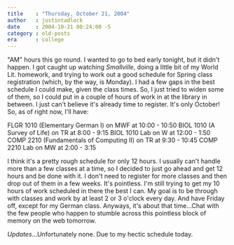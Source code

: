 ```yaml
---
title    : "Thursday, October 21, 2004"
author   : justintadlock
date     : 2004-10-21 00:24:00 -5
category : old-posts
era      : college
---
```


"AM" hours this go round. I wanted to go to bed early tonight, but it didn't happen. I got caught up watching <i> Smallville</i>, doing a little bit of my World Lit. homework, and trying to work out a good schedule for Spring class registration (which, by the way, is Monday). I had a few gaps in the best schedule I could make, given the class times. So, I just tried to widen some of them, so I could put in a couple of hours of work in at the library in between. I just can't believe it's already time to register.  It's only October! So, as of right now, I'll have:

FLGR 1010 (Elementary German I) on MWF at 10:00 - 10:50
BIOL 1010 (A Survey of Life) on TR at 8:00 - 9:15
BIOL 1010 Lab on W at 12:00 - 1:50
COMP 2210 (Fundamentals of Computing II) on TR at 9:30 - 10:45
COMP 2210 Lab on MW at 2:00 - 3:15

I think it's a pretty rough schedule for only 12 hours. I usually can't handle more than a few classes at a time, so I decided to just go ahead and get 12 hours and be done with it. I don't need to register for more classes and then drop out of them in a few weeks. It's pointless. I'm still trying to get my 10 hours of work scheduled in there the best I can. My goal is to be through with classes and work by at least 2 or 3 o'clock every day. And have Friday off, except for my German class. Anyways, it's about that time...Chat with the few people who happen to stumble across this pointless block of memory on the web tomorrow.

<em>Updates</em>...Unfortunately none. Due to my hectic schedule today.
